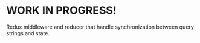 # WORK IN PROGRESS!

Redux middleware and reducer that handle synchronization between query
strings and state.
